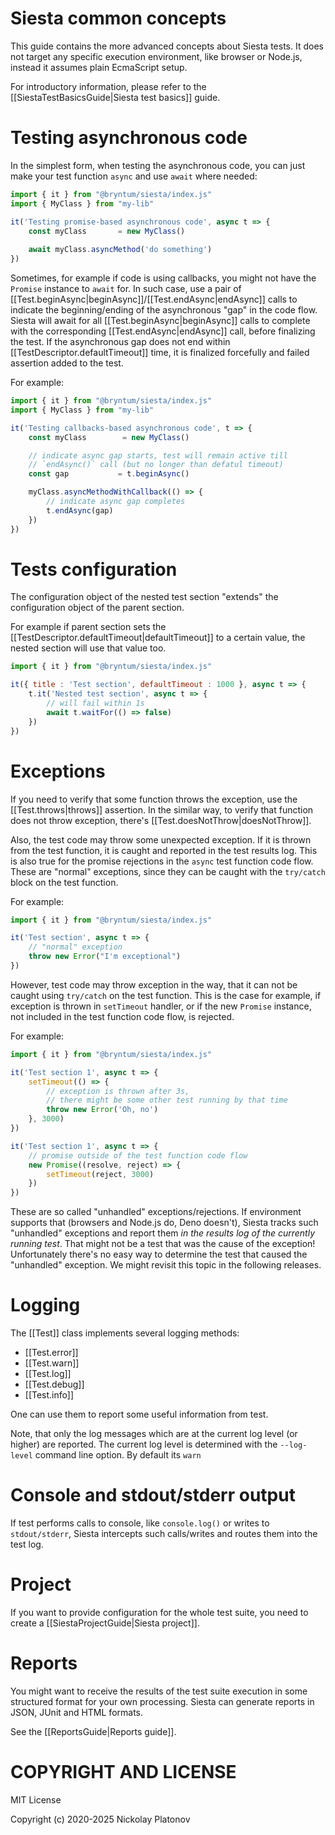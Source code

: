 Siesta common concepts
======================

This guide contains the more advanced concepts about Siesta tests. It does not target any specific execution environment, like browser or Node.js, instead it assumes plain EcmaScript setup.

For introductory information, please refer to the [[SiestaTestBasicsGuide|Siesta test basics]] guide.

Testing asynchronous code
===================

In the simplest form, when testing the asynchronous code, you can just make your test function `async` and use `await` where needed:

```javascript
import { it } from "@bryntum/siesta/index.js"
import { MyClass } from "my-lib"

it('Testing promise-based asynchronous code', async t => {
    const myClass       = new MyClass()
    
    await myClass.asyncMethod('do something')
})
```

Sometimes, for example if code is using callbacks, you might not have the `Promise` instance to `await` for. In such case, use a pair of
[[Test.beginAsync|beginAsync]]/[[Test.endAsync|endAsync]] calls to indicate the beginning/ending of the asynchronous "gap" in the code flow.
Siesta will await for all [[Test.beginAsync|beginAsync]] calls to complete with the corresponding [[Test.endAsync|endAsync]] call, before finalizing the test. If the asynchronous gap does not end within [[TestDescriptor.defaultTimeout]] time, it is finalized forcefully and failed assertion added to the test.

For example:
```javascript
import { it } from "@bryntum/siesta/index.js"
import { MyClass } from "my-lib"

it('Testing callbacks-based asynchronous code', t => {
    const myClass        = new MyClass()

    // indicate async gap starts, test will remain active till
    // `endAsync()` call (but no longer than defatul timeout)
    const gap           = t.beginAsync()

    myClass.asyncMethodWithCallback(() => {
        // indicate async gap completes
        t.endAsync(gap)
    })
})
```


Tests configuration
===================

The configuration object of the nested test section "extends" the configuration object of the parent section. 

For example if parent section sets the [[TestDescriptor.defaultTimeout|defaultTimeout]] to a certain value, the nested section 
will use that value too.

```javascript
import { it } from "@bryntum/siesta/index.js"

it({ title : 'Test section', defaultTimeout : 1000 }, async t => {
    t.it('Nested test section', async t => {
        // will fail within 1s
        await t.waitFor(() => false)
    })
})
```

Exceptions
==========

If you need to verify that some function throws the exception, use the [[Test.throws|throws]] assertion.
In the similar way, to verify that function does not throw exception, there's [[Test.doesNotThrow|doesNotThrow]]. 

Also, the test code may throw some unexpected exception. If it is thrown from the test function, it is caught 
and reported in the test results log. This is also true for the promise rejections in the `async` test function 
code flow. These are "normal" exceptions, since they can be caught with the `try/catch` block on the test function.

For example:
```javascript
import { it } from "@bryntum/siesta/index.js"

it('Test section', async t => {
    // "normal" exception
    throw new Error("I'm exceptional")
})
```

However, test code may throw exception in the way, that it can not be caught using `try/catch` on the test function.
This is the case for example, if exception is thrown in `setTimeout` handler, or if the new `Promise` instance,
not included in the test function code flow, is rejected.

For example:
```javascript
import { it } from "@bryntum/siesta/index.js"

it('Test section 1', async t => {
    setTimeout(() => {
        // exception is thrown after 3s, 
        // there might be some other test running by that time
        throw new Error('Oh, no')
    }, 3000)
})

it('Test section 1', async t => {
    // promise outside of the test function code flow
    new Promise((resolve, reject) => {
        setTimeout(reject, 3000)
    })
})
```

These are so called "unhandled" exceptions/rejections. If environment supports that (browsers and Node.js do, Deno doesn't), 
Siesta tracks such "unhandled" exceptions and report them *in the results log of the currently running test*. 
That might not be a test that was the cause of the exception! Unfortunately there's no easy way to determine
the test that caused the "unhandled" exception. We might revisit this topic in the following releases.


Logging
=======

The [[Test]] class implements several logging methods:
- [[Test.error]]
- [[Test.warn]]
- [[Test.log]]
- [[Test.debug]]
- [[Test.info]]

One can use them to report some useful information from test.

Note, that only the log messages which are at the current log level (or higher) are reported. The current log level is determined with the
`--log-level` command line option. By default its `warn`


Console and stdout/stderr output
================================

If test performs calls to console, like `console.log()` or writes to `stdout/stderr`, Siesta intercepts such calls/writes
and routes them into the test log. 


Project
========

If you want to provide configuration for the whole test suite, you need to create a [[SiestaProjectGuide|Siesta project]].


Reports
=======

You might want to receive the results of the test suite execution in some structured format for your own processing.
Siesta can generate reports in JSON, JUnit and HTML formats.

See the [[ReportsGuide|Reports guide]].



COPYRIGHT AND LICENSE
=================

MIT License

Copyright (c) 2020-2025 Nickolay Platonov
